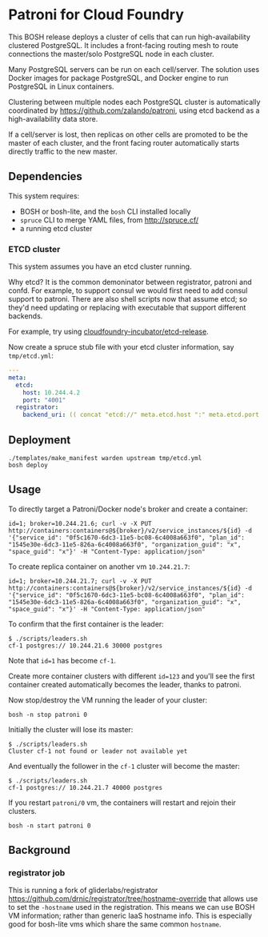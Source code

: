 Patroni for Cloud Foundry
=========================

This BOSH release deploys a cluster of cells that can run high-availability clustered PostgreSQL. It includes a front-facing routing mesh to route connections the master/solo PostgreSQL node in each cluster.

Many PostgreSQL servers can be run on each cell/server. The solution uses Docker images for package PostgreSQL, and Docker engine to run PostgreSQL in Linux containers.

Clustering between multiple nodes each PostgreSQL cluster is automatically coordinated by https://github.com/zalando/patroni, using etcd backend as a high-availability data store.

If a cell/server is lost, then replicas on other cells are promoted to be the master of each cluster, and the front facing router automatically starts directly traffic to the new master.

Dependencies
------------

This system requires:

-	BOSH or bosh-lite, and the `bosh` CLI installed locally
-	`spruce` CLI to merge YAML files, from http://spruce.cf/
-	a running etcd cluster

### ETCD cluster

This system assumes you have an etcd cluster running.

Why etcd? It is the common demoninator between registrator, patroni and confd. For example, to support consul we would first need to add consul support to patroni. There are also shell scripts now that assume etcd; so they'd need updating or replacing with executable that support different backends.

For example, try using [cloudfoundry-incubator/etcd-release](https://github.com/cloudfoundry-incubator/etcd-release).

Now create a spruce stub file with your etcd cluster information, say `tmp/etcd.yml`:

```yaml
---
meta:
  etcd:
    host: 10.244.4.2
    port: "4001"
  registrator:
    backend_uri: (( concat "etcd://" meta.etcd.host ":" meta.etcd.port ))
```

Deployment
----------

```
./templates/make_manifest warden upstream tmp/etcd.yml
bosh deploy
```

Usage
-----

To directly target a Patroni/Docker node's broker and create a container:

```
id=1; broker=10.244.21.6; curl -v -X PUT http://containers:containers@${broker}/v2/service_instances/${id} -d '{"service_id": "0f5c1670-6dc3-11e5-bc08-6c4008a663f0", "plan_id": "1545e30e-6dc3-11e5-826a-6c4008a663f0", "organization_guid": "x", "space_guid": "x"}' -H "Content-Type: application/json"
```

To create replica container on another vm `10.244.21.7`:

```
id=1; broker=10.244.21.7; curl -v -X PUT http://containers:containers@${broker}/v2/service_instances/${id} -d '{"service_id": "0f5c1670-6dc3-11e5-bc08-6c4008a663f0", "plan_id": "1545e30e-6dc3-11e5-826a-6c4008a663f0", "organization_guid": "x", "space_guid": "x"}' -H "Content-Type: application/json"
```

To confirm that the first container is the leader:

```
$ ./scripts/leaders.sh
cf-1 postgres:// 10.244.21.6 30000 postgres
```

Note that `id=1` has become `cf-1`.

Create more container clusters with different `id=123` and you'll see the first container created automatically becomes the leader, thanks to patroni.

Now stop/destroy the VM running the leader of your cluster:

```
bosh -n stop patroni 0
```

Initially the cluster will lose its master:

```
$ ./scripts/leaders.sh
Cluster cf-1 not found or leader not available yet
```

And eventually the follower in the `cf-1` cluster will become the master:

```
$ ./scripts/leaders.sh
cf-1 postgres:// 10.244.21.7 40000 postgres
```

If you restart `patroni/0` vm, the containers will restart and rejoin their clusters.

```
bosh -n start patroni 0
```

Background
----------

### registrator job

This is running a fork of gliderlabs/registrator https://github.com/drnic/registrator/tree/hostname-override that allows use to set the `-hostname` used in the registration. This means we can use BOSH VM information; rather than generic IaaS hostname info. This is especially good for bosh-lite vms which share the same common `hostname`.
